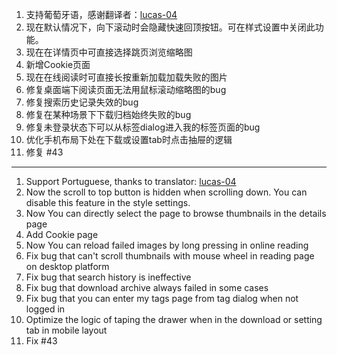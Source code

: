 1. 支持葡萄牙语，感谢翻译者：[lucas-04](https://github.com/lucas-04)
2. 现在默认情况下，向下滚动时会隐藏快速回顶按钮。可在样式设置中关闭此功能。
3. 现在在详情页中可直接选择跳页浏览缩略图
4. 新增Cookie页面
5. 现在在线阅读时可直接长按重新加载加载失败的图片
6. 修复桌面端下阅读页面无法用鼠标滚动缩略图的bug
7. 修复搜索历史记录失效的bug
8. 修复在某种场景下下载归档始终失败的bug
9. 修复未登录状态下可以从标签dialog进入我的标签页面的bug
10. 优化手机布局下处在下载或设置tab时点击抽屉的逻辑
11. 修复 #43

------------------------------------------------------------------------------------------

1. Support Portuguese, thanks to translator: [lucas-04](https://github.com/lucas-04)
2. Now the scroll to top button is hidden when scrolling down. You can disable this feature in the style settings.
3. Now You can directly select the page to browse thumbnails in the details page
4. Add Cookie page
5. Now You can reload failed images by long pressing in online reading
6. Fix bug that can't scroll thumbnails with mouse wheel in reading page on desktop platform
7. Fix bug that search history is ineffective
8. Fix bug that download archive always failed in some cases
9. Fix bug that you can enter my tags page from tag dialog when not logged in
10. Optimize the logic of taping the drawer when in the download or setting tab in mobile layout
11. Fix #43